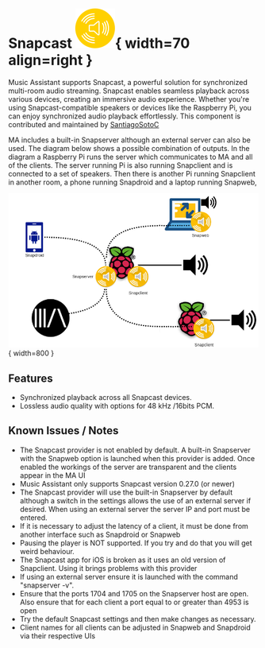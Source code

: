 # Snapcast ![Preview image](../assets/icons/snapcast-icon.svg){ width=70 align=right }

Music Assistant supports Snapcast, a powerful solution for synchronized multi-room audio streaming. Snapcast enables seamless playback across various devices, creating an immersive audio experience.
Whether you're using Snapcast-compatible speakers or devices like the Raspberry Pi, you can enjoy synchronized audio playback effortlessly. This component is contributed and maintained by [SantiagoSotoC](https://github.com/Santiagosotoc)

MA includes a built-in Snapserver although an external server can also be used. The diagram below shows a possible combination of outputs. In the diagram a Raspberry Pi runs the server which communicates to MA and all of the clients. The server running Pi is also running Snapclient and is connected to a set of speakers. Then there is another Pi running Snapclient in another room, a phone running Snapdroid and a laptop running Snapweb,

![Preview image](../assets/snapcast.png){ width=800 }

## Features

- Synchronized playback across all Snapcast devices.
- Lossless audio quality with options for 48 kHz /16bits PCM.

## Known Issues / Notes

- The Snapcast provider is not enabled by default. A built-in Snapserver with the Snapweb option is launched when this provider is added. Once enabled the workings of the server are transparent and the clients appear in the MA UI
- Music Assistant only supports Snapcast version 0.27.0 (or newer)
- The Snapcast provider will use the built-in Snapserver by default although a switch in the settings allows the use of an external server if desired. When using an external server the server IP and port must be entered. 
- If it is necessary to adjust the latency of a client, it must be done from another interface such as Snapdroid or Snapweb
- Pausing the player is NOT supported. If you try and do that you will get weird behaviour.
- The Snapcast app for iOS is broken as it uses an old version of Snapclient. Using it brings problems with this provider
- If using an external server ensure it is launched with the command "snapserver -v".
- Ensure that the ports 1704 and 1705 on the Snapserver host are open. Also ensure that for each client a port equal to or greater than 4953 is open
- Try the default Snapcast settings and then make changes as necessary.
- Client names for all clients can be adjusted in Snapweb and Snapdroid via their respective UIs
